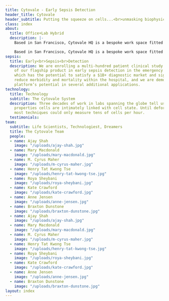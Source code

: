 ```yaml
---
title: Cytovale - Early Sepsis Detection
header_title: Cytovale
header_subtitle: Putting the squeeze on cells...<br>unmasking biophysical markers
class: index
about:
  title: Office+Lab Hybrid
  description: |-
    Based in San Francisco, Cytovale HQ is a bespoke work space fitted out to be the physical equivalent of our technology+biology hybrid company. As a team of 15, working in a collaborative space allows to move quickly and solve the big problems.

    Based in San Francisco, Cytovale HQ is a bespoke work space fitted out to be the physical equivalent of our technology+biology hybrid company. As a team of 15, working in a collaborative space allows to move quickly and solve the big problems.
sepsis:
  title: Early<br>Sepsis<br>Detection
  description: We are enrolling a multi-hundred patient clinical study in support
    of our flagship product in early sepsis detection in the emergency department,
    which has the potential to satisfy a $1B+ diagnostic market and significantly
    reduce morbidity and mortality within the hospital, and we are demonstrating our
    platform’s potential in several additional applications.
technology:
  title: Technology
  subtitle: The Cytovale System
  description: Three decades of work in labs spanning the globe tell us that the biomechanical
    properties cells are intimately linked with cell state. Until deformability cytometry,
    most techniques could only measure tens of cells per hour.
  testimonials: 
team:
  subtitle: Life Scientists, Technologiest, Dreamers
  title: The Cytovale Team
  people:
  - name: Ajay Shah
    image: "/uploads/ajay-shah.jpg"
  - name: Mary Macdonald
    image: "/uploads/mary-macdonald.jpg"
  - name: M. Cyrus Maher
    image: "/uploads/m-cyrus-maher.jpg"
  - name: Henry Tat Kwong Tse
    image: "/uploads/henry-tat-kwong-tse.jpg"
  - name: Roya Sheybani
    image: "/uploads/roya-sheybani.jpg"
  - name: Kate Crawford
    image: "/uploads/kate-crawford.jpg"
  - name: Anne Jensen
    image: "/uploads/anne-jensen.jpg"
  - name: Braxton Dunstone
    image: "/uploads/braxton-dunstone.jpg"
  - name: Ajay Shah
    image: "/uploads/ajay-shah.jpg"
  - name: Mary Macdonald
    image: "/uploads/mary-macdonald.jpg"
  - name: M. Cyrus Maher
    image: "/uploads/m-cyrus-maher.jpg"
  - name: Henry Tat Kwong Tse
    image: "/uploads/henry-tat-kwong-tse.jpg"
  - name: Roya Sheybani
    image: "/uploads/roya-sheybani.jpg"
  - name: Kate Crawford
    image: "/uploads/kate-crawford.jpg"
  - name: Anne Jensen
    image: "/uploads/anne-jensen.jpg"
  - name: Braxton Dunstone
    image: "/uploads/braxton-dunstone.jpg"
layout: index
---
```


